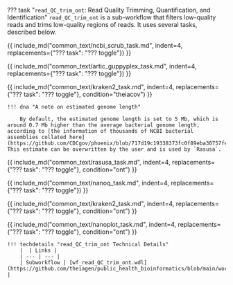 ??? task "`read_QC_trim_ont`: Read Quality Trimming, Quantification, and Identification"
    `read_QC_trim_ont` is a sub-workflow that filters low-quality reads and trims low-quality regions of reads. It uses several tasks, described below.

<!-- if: theiacov|freyja -->
{{ include_md("common_text/ncbi_scrub_task.md", indent=4, replacements={"??? task": "??? toggle"}) }}

{{ include_md("common_text/artic_guppyplex_task.md", indent=4, replacements={"??? task": "??? toggle"}) }}

{{ include_md("common_text/kraken2_task.md", indent=4, replacements={"??? task": "??? toggle"}, condition="theiacov") }}
  
<!-- endif -->
  
<!-- if: theiaprok -->
    !!! dna "A note on estimated genome length"

        By default, the estimated genome length is set to 5 Mb, which is around 0.7 Mb higher than the average bacterial genome length, according to [the information of thousands of NCBI bacterial assemblies collated here](https://github.com/CDCgov/phoenix/blob/717d19c19338373fc0f89eba30757fe5cfb3e18a/assets/databases/NCBI_Assembly_stats_20240124.txt). This estimate can be overwritten by the user and is used by `Rasusa`.
<!-- endif -->

<!-- if: theiaprok -->

{{ include_md("common_text/rasusa_task.md", indent=4, replacements={"??? task": "??? toggle"}, condition="ont") }}

{{ include_md("common_text/nanoq_task.md", indent=4, replacements={"??? task": "??? toggle"}) }}

{{ include_md("common_text/kraken2_task.md", indent=4, replacements={"??? task": "??? toggle"}, condition="ont") }}
<!-- endif -->

{{ include_md("common_text/nanoplot_task.md", indent=4, replacements={"??? task": "??? toggle"}, condition="ont") }}

    !!! techdetails "read_QC_trim_ont Technical Details"
        |  | Links |
        | --- | --- |
        | Subworkflow | [wf_read_QC_trim_ont.wdl](https://github.com/theiagen/public_health_bioinformatics/blob/main/workflows/utilities/wf_read_QC_trim_ont.wdl) |
